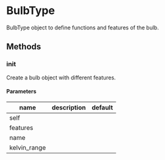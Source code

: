 # BulbType


BulbType object to define functions and features of the bulb. 

## Methods


### __init__


Create a bulb object with different features. 

#### Parameters
name | description | default
--- | --- | ---
self |  | 
features |  | 
name |  | 
kelvin_range |  | 




